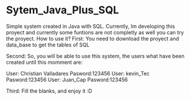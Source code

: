 # Sytem_Java_Plus_SQL
Simple system created in Java with SQL.
Currently, Im developing this proyect and currently some funtions are not completly 
as well you can try the proyect.
How to use it?
First: You need to download the proyect and data_base to get the tables of SQL

Second: So, you will be able to use this system, the users what have been created 
until this momment are:

 User: Christian Valladares Pasword:123456
 User: kevin_Tec Pasword:123456
 User: Juan_Cap Pasword:123456
 
Third: Fill the blanks, and enjoy it :D 

